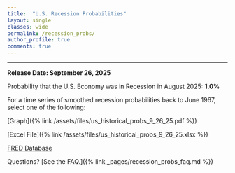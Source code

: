 ```yaml
---
title:  "U.S. Recession Probabilities"
layout: single
classes: wide
permalink: /recession_probs/
author_profile: true
comments: true
---
```


<HR>

<b>Release Date: September 26, 2025</b>

Probability that the U.S. Economy was in Recession in August 2025: **1.0%**


For a time series of smoothed recession probabilities back to June 1967, select one of the following: 

[Graph]({% link /assets/files/us_historical_probs_9_26_25.pdf %})

[Excel File]({% link /assets/files/us_historical_probs_9_26_25.xlsx %})

[FRED Database](https://fred.stlouisfed.org/series/RECPROUSM156N)

Questions? [See the FAQ.]({% link _pages/recession_probs_faq.md %})